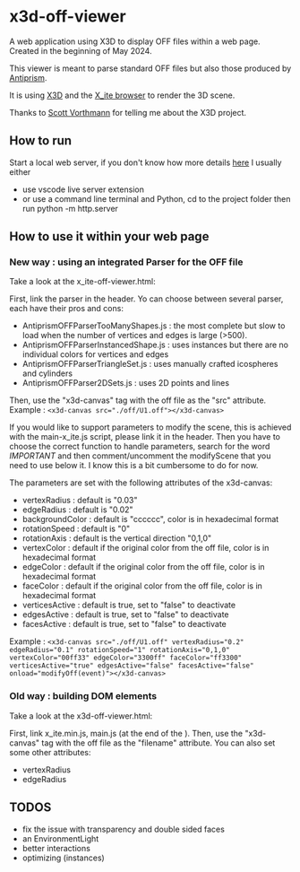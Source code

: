 # x3d-off-viewer
A web application using X3D to display OFF files within a web page.
Created in the beginning of May 2024.

This viewer is meant to parse standard OFF files but also those produced by [Antiprism](http://www.antiprism.com).

It is using [X3D](www.x3dom.org) and the [X_ite browser](https://create3000.github.io/x_ite) to render the 3D scene.

Thanks to [Scott Vorthmann](https://github.com/vorth) for telling me about the X3D project.

## How to run

Start a local web server, if you don't know how more details [here](https://create3000.github.io/x_ite/setup-a-localhost-server/)
I usually either
- use vscode live server extension
- or use a command line terminal and Python, cd to the project folder then run python -m http.server


## How to use it within your web page

### New way : using an integrated Parser for the OFF file
Take a look at the x_ite-off-viewer.html:

First, link the parser in the header. Yo can choose between several parser, each have their pros and cons:
- AntiprismOFFParserTooManyShapes.js : the most complete but slow to load when the number of vertices and edges is large (>500).
- AntiprismOFFParserInstancedShape.js : uses instances but there are no individual colors for vertices and edges
- AntiprismOFFParserTriangleSet.js : uses manually crafted icospheres and cylinders
- AntiprismOFFParser2DSets.js : uses 2D points and lines

Then, use the "x3d-canvas" tag with the off file as the "src" attribute.
Example : `<x3d-canvas src="./off/U1.off"></x3d-canvas>`

If you would like to support parameters to modify the scene, this is achieved with the main-x_ite.js script, please link it in the header.
Then you have to choose the correct function to handle parameters, search for the word *IMPORTANT* and then comment/uncomment the modifyScene that you need to use below it. I know this is a bit cumbersome to do for now.

The parameters are set with the following attributes of the x3d-canvas:
- vertexRadius : default is "0.03"
- edgeRadius : default is "0.02"
- backgroundColor :  default is "cccccc", color is in hexadecimal format
- rotationSpeed : default is "0"
- rotationAxis : default is the vertical direction "0,1,0"
- vertexColor : default if the original color from the off file, color is in hexadecimal format
- edgeColor : default if the original color from the off file, color is in hexadecimal format
- faceColor : default if the original color from the off file, color is in hexadecimal format
- verticesActive : default is true, set to "false" to deactivate
- edgesActive : default is true, set to "false" to deactivate 
- facesActive : default is true, set to "false" to deactivate 

Example : `<x3d-canvas src="./off/U1.off" vertexRadius="0.2" edgeRadius="0.1" rotationSpeed="1" rotationAxis="0,1,0" vertexColor="00ff33" edgeColor="3300ff" faceColor="ff3300" verticesActive="true" edgesActive="false" facesActive="false" onload="modifyOff(event)"></x3d-canvas>`

### Old way : building DOM elements
Take a look at the x3d-off-viewer.html:

First, link x_ite.min.js, main.js (at the end of the <body>).
Then, use the "x3d-canvas" tag with the off file as the "filename" attribute.
You can also set some other attributes:
- vertexRadius
- edgeRadius

## TODOS
- fix the issue with transparency and double sided faces
- an EnvironmentLight
- better interactions
- optimizing (instances)